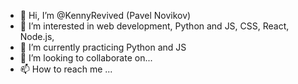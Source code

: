 - 👋 Hi, I’m @KennyRevived (Pavel Novikov)
- 👀 I’m interested in web development, Python and JS, CSS, React, Node.js, 
- 🌱 I’m currently practicing Python and JS
- 💞️ I’m looking to collaborate on...
- 📫 How to reach me ...

<!---
KennyRevived/KennyRevived is a ✨ special ✨ repository because its `README.md` (this file) appears on your GitHub profile.
You can click the Preview link to take a look at your changes.
--->
